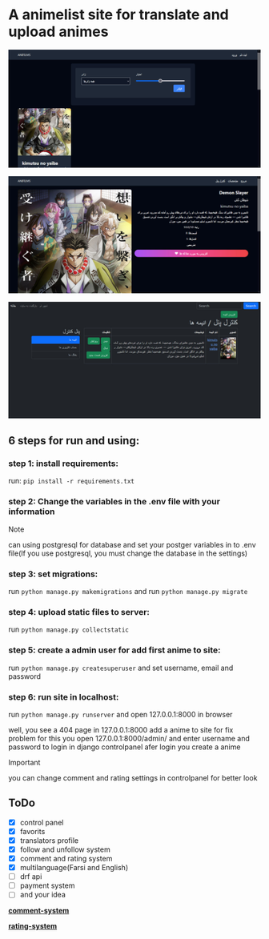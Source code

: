 # A animelist site for translate and upload animes
<p align="center"><img alt="anifilms Demo" src="https://github.com/ParsaFaghani/anifilms/raw/master/screenshot1.jpg"/></p>
<p align="center"><img alt="anifilms Demo" src="https://github.com/ParsaFaghani/anifilms/raw/master/screenshot2.jpg"/></p>
<p align="center"><img alt="anifilms Demo" src="https://github.com/ParsaFaghani/anifilms/raw/master/screenshot3.jpg"/></p>

## 6 steps for run and using:
### **step 1:** install requirements:
run: ```pip install -r requirements.txt```
### **step 2:** Change the variables in the .env file with your information

> [!NOTE]
> can using postgresql for database and set your postger variables in to .env file(If you use postgresql, you must change the database in the settings)

### **step 3:** set migrations:
run ```python manage.py makemigrations```
and run ```python manage.py migrate```

### **step 4:** upload static files to server:
run ```python manage.py collectstatic```

### **step 5:** create a admin user for add first anime to site:
run ```python manage.py createsuperuser```
and set username, email and password

### **step 6:** run site in localhost:
run ```python manage.py runserver```
and open 127.0.0.1:8000 in browser

well, you see a 404 page in 127.0.0.1:8000
add a anime to site for fix problem
for this you open 127.0.0.1:8000/admin/ and enter username and password to login in django controlpanel
afer login you create a anime
> [!IMPORTANT]
> you can change comment and rating settings in controlpanel for better look


## ToDo
- [X] control panel
- [X] favorits
- [X] translators profile
- [X] follow and unfollow system
- [X] comment and rating system
- [X] multilanguage(Farsi and English)
- [ ] drf api
- [ ] payment system
- [ ] and your idea

**[comment-system](https://github.com/mahyar-amiri/django-comment-system)**


**[rating-system](https://github.com/mahyar-amiri/django-rating-system)**

